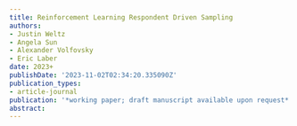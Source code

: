 ```yaml
---
title: Reinforcement Learning Respondent Driven Sampling
authors:
- Justin Weltz
- Angela Sun
- Alexander Volfovsky
- Eric Laber
date: 2023+
publishDate: '2023-11-02T02:34:20.335090Z'
publication_types:
- article-journal
publication: '*working paper; draft manuscript available upon request*'
abstract: 
---
```


